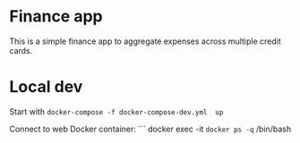 # Finance app
This is a simple finance app to aggregate expenses across multiple credit cards.

# Local dev
Start with `docker-compose -f docker-compose-dev.yml  up`

Connect to web Docker container: ```
docker exec -it `docker ps -q`  /bin/bash
```